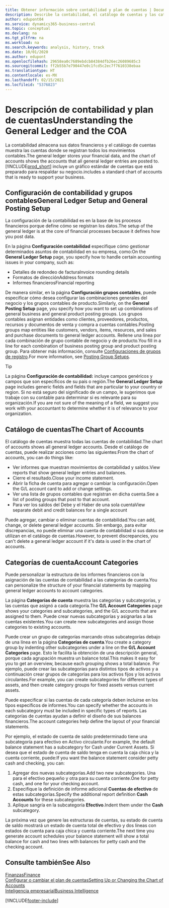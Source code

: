 ```yaml
---
title: Obtener información sobre contabilidad y plan de cuentas | Documentos de Microsoft
description: Describe la contabilidad, el catálogo de cuentas y las categorías de cuenta.
author: edupont04
ms.service: dynamics365-business-central
ms.topic: conceptual
ms.devlang: na
ms.tgt_pltfrm: na
ms.workload: na
ms.search.keywords: analysis, history, track
ms.date: 10/01/2020
ms.author: edupont
ms.openlocfilehash: 29658ea0c7689ebdcb84384dfb26ec26089685c3
ms.sourcegitcommit: ff2b55b7e790447e0c1fcd5c2ec7f7610338ebaa
ms.translationtype: HT
ms.contentlocale: es-MX
ms.lasthandoff: 02/15/2021
ms.locfileid: "5376823"
---
```

# <a name="understanding-the-general-ledger-and-the-coa"></a><span data-ttu-id="c409e-103">Descripción de contabilidad y plan de cuentas</span><span class="sxs-lookup"><span data-stu-id="c409e-103">Understanding the General Ledger and the COA</span></span>

<span data-ttu-id="c409e-104">La contabilidad almacena sus datos financieros y el catálogo de cuentas muestra las cuentas donde se registran todos los movimientos contables.</span><span class="sxs-lookup"><span data-stu-id="c409e-104">The general ledger stores your financial data, and the chart of accounts shows the accounts that all general ledger entries are posted to.</span></span> [!INCLUDE[prod_short](includes/prod_short.md)] <span data-ttu-id="c409e-105">incluye un gráfico estándar de cuentas que está preparado para respaldar su negocio.</span><span class="sxs-lookup"><span data-stu-id="c409e-105">includes a standard chart of accounts that is ready to support your business.</span></span>

## <a name="general-ledger-setup-and-general-posting-setup"></a><span data-ttu-id="c409e-106">Configuración de contabilidad y grupos contables</span><span class="sxs-lookup"><span data-stu-id="c409e-106">General Ledger Setup and General Posting Setup</span></span>

<span data-ttu-id="c409e-107">La configuración de la contabilidad es en la base de los procesos financieros porque define cómo se registran los datos.</span><span class="sxs-lookup"><span data-stu-id="c409e-107">The setup of the general ledger is at the core of financial processes because it defines how you post data.</span></span>  

<span data-ttu-id="c409e-108">En la página **Configuración contabilidad** especifique cómo gestionar determinados asuntos de contabilidad en su empresa, como:</span><span class="sxs-lookup"><span data-stu-id="c409e-108">On the **General Ledger Setup** page, you specify how to handle certain accounting issues in your company, such as:</span></span>  

* <span data-ttu-id="c409e-109">Detalles de redondeo de factura</span><span class="sxs-lookup"><span data-stu-id="c409e-109">Invoice rounding details</span></span>  
* <span data-ttu-id="c409e-110">Formatos de dirección</span><span class="sxs-lookup"><span data-stu-id="c409e-110">Address formats</span></span>  
* <span data-ttu-id="c409e-111">Informes financieros</span><span class="sxs-lookup"><span data-stu-id="c409e-111">Financial reporting</span></span>  

<span data-ttu-id="c409e-112">De manera similar, en la página **Configuración grupos contables**, puede especificar cómo desea configurar las combinaciones generales del negocio y los grupos contables de producto.</span><span class="sxs-lookup"><span data-stu-id="c409e-112">Similarly, on the **General Posting Setup** page, you specify how you want to set up combinations of general business and general product posting groups.</span></span> <span data-ttu-id="c409e-113">Los grupos contables asignan entidades como clientes, proveedores, productos, recursos y documentos de venta y compra a cuentas contables.</span><span class="sxs-lookup"><span data-stu-id="c409e-113">Posting groups map entities like customers, vendors, items, resources, and sales and purchase documents to general ledger accounts.</span></span> <span data-ttu-id="c409e-114">Rellene una línea por cada combinación de grupo contable de negocio y de producto.</span><span class="sxs-lookup"><span data-stu-id="c409e-114">You fill in a line for each combination of business posting group and product posting group.</span></span> <span data-ttu-id="c409e-115">Para obtener más información, consulte [Configuraciones de grupos de registro](finance-posting-groups.md).</span><span class="sxs-lookup"><span data-stu-id="c409e-115">For more information, see [Posting Group Setups](finance-posting-groups.md).</span></span>  

> [!TIP]
> <span data-ttu-id="c409e-116">La página **Configuración de contabilidad:** incluye campos genéricos y campos que son específicos de su país o región.</span><span class="sxs-lookup"><span data-stu-id="c409e-116">The **General Ledger Setup** page includes generic fields and fields that are particular to your country or region.</span></span> <span data-ttu-id="c409e-117">Si no está seguro del significado de un campo, le sugerimos que trabaje con su contable para determinar si es relevante para su organización.</span><span class="sxs-lookup"><span data-stu-id="c409e-117">If you are not sure of the meaning of a field, we suggest you work with your accountant to determine whether it is of relevance to your organization.</span></span>  

## <a name="the-chart-of-accounts"></a><span data-ttu-id="c409e-118">Catálogo de cuentas</span><span class="sxs-lookup"><span data-stu-id="c409e-118">The Chart of Accounts</span></span>

<span data-ttu-id="c409e-119">El catálogo de cuentas muestra todas las cuentas de contabilidad.</span><span class="sxs-lookup"><span data-stu-id="c409e-119">The chart of accounts shows all general ledger accounts.</span></span> <span data-ttu-id="c409e-120">Desde el catálogo de cuentas, puede realizar acciones como las siguientes:</span><span class="sxs-lookup"><span data-stu-id="c409e-120">From the chart of accounts, you can do things like:</span></span>  

* <span data-ttu-id="c409e-121">Ver informes que muestran movimientos de contabilidad y saldos.</span><span class="sxs-lookup"><span data-stu-id="c409e-121">View reports that show general ledger entries and balances.</span></span>  
* <span data-ttu-id="c409e-122">Cierre el resultado.</span><span class="sxs-lookup"><span data-stu-id="c409e-122">Close your income statement.</span></span>  
* <span data-ttu-id="c409e-123">Abrir la ficha de cuenta para agregar o cambiar la configuración.</span><span class="sxs-lookup"><span data-stu-id="c409e-123">Open the G/L account card to add or change settings.</span></span>  
* <span data-ttu-id="c409e-124">Ver una lista de grupos contables que registran en dicha cuenta.</span><span class="sxs-lookup"><span data-stu-id="c409e-124">See a list of posting groups that post to that account.</span></span>
* <span data-ttu-id="c409e-125">Para ver los saldos del Debe y el Haber de una sola cuenta</span><span class="sxs-lookup"><span data-stu-id="c409e-125">View separate debit and credit balances for a single account</span></span>  

<span data-ttu-id="c409e-126">Puede agregar, cambiar o eliminar cuentas de contabilidad.</span><span class="sxs-lookup"><span data-stu-id="c409e-126">You can add, change, or delete general ledger accounts.</span></span> <span data-ttu-id="c409e-127">Sin embargo, para evitar discrepancias, no puede eliminar una cuenta de contabilidad si sus datos se utilizan en el catálogo de cuentas.</span><span class="sxs-lookup"><span data-stu-id="c409e-127">However, to prevent discrepancies, you can't delete a general ledger account if it's data is used in the chart of accounts.</span></span>  

## <a name="account-categories"></a><span data-ttu-id="c409e-128">Categorías de cuenta</span><span class="sxs-lookup"><span data-stu-id="c409e-128">Account Categories</span></span>

<span data-ttu-id="c409e-129">Puede personalizar la estructura de los informes financieros con la asignación de las cuentas de contabilidad a las categorías de cuenta.</span><span class="sxs-lookup"><span data-stu-id="c409e-129">You can personalize the structure of your financial statements by mapping general ledger accounts to account categories.</span></span>  

<span data-ttu-id="c409e-130">La página **Categorías de cuenta** muestra las categorías y subcategorías, y las cuentas que asignó a cada categoría.</span><span class="sxs-lookup"><span data-stu-id="c409e-130">The **G/L Account Categories** page shows your categories and subcategories, and the G/L accounts that are assigned to them.</span></span> <span data-ttu-id="c409e-131">Puede crear nuevas subcategorías y asignarlas a las cuentas existentes.</span><span class="sxs-lookup"><span data-stu-id="c409e-131">You can create new subcategories and assign those categories to existing accounts.</span></span>  

<span data-ttu-id="c409e-132">Puede crear un grupo de categorías marcando otras subcategorías debajo de una línea en la página **Categorías de cuenta**.</span><span class="sxs-lookup"><span data-stu-id="c409e-132">You create a category group by indenting other subcategories under a line on the **G/L Account Categories** page.</span></span> <span data-ttu-id="c409e-133">Esto le facilita la obtención de una descripción general, porque cada agrupación muestra un balance total.</span><span class="sxs-lookup"><span data-stu-id="c409e-133">This makes it easy for you to get an overview, because each grouping shows a total balance.</span></span> <span data-ttu-id="c409e-134">Por ejemplo, puede crear las subcategorías para distintos tipos de activos y a continuación crear grupos de categorías para los activos fijos y los activos circulantes.</span><span class="sxs-lookup"><span data-stu-id="c409e-134">For example, you can create subcategories for different types of assets, and then create category groups for fixed assets versus current assets.</span></span>  

<span data-ttu-id="c409e-135">Puede especificar si las cuentas de cada categoría deben incluirse en los tipos específicos de informes.</span><span class="sxs-lookup"><span data-stu-id="c409e-135">You can specify whether the accounts in each subcategory must be included in specific types of reports.</span></span> <span data-ttu-id="c409e-136">Las categorías de cuentas ayudan a definir el diseño de sus balances financieros.</span><span class="sxs-lookup"><span data-stu-id="c409e-136">The account categories help define the layout of your financial statements.</span></span>  

<span data-ttu-id="c409e-137">Por ejemplo, el estado de cuenta de saldo predeterminado tiene una subcategoría para efectivo en Activo circulante.</span><span class="sxs-lookup"><span data-stu-id="c409e-137">For example, the default balance statement has a subcategory for Cash under Current Assets.</span></span> <span data-ttu-id="c409e-138">Si desea que el estado de cuenta de saldo tenga en cuenta la caja chica y la cuenta corriente, puede:</span><span class="sxs-lookup"><span data-stu-id="c409e-138">If you want the balance statement consider petty cash and checking, you can:</span></span>  

1. <span data-ttu-id="c409e-139">Agregar dos nuevas subcategorías.</span><span class="sxs-lookup"><span data-stu-id="c409e-139">Add two new subcategories.</span></span> <span data-ttu-id="c409e-140">Una para el efectivo pequeño y otra para su cuenta corriente.</span><span class="sxs-lookup"><span data-stu-id="c409e-140">One for petty cash, and one for your checking account.</span></span>  
2. <span data-ttu-id="c409e-141">Especifique la definición de informe adicional **Cuentas de efectivo** de estas subcategorías.</span><span class="sxs-lookup"><span data-stu-id="c409e-141">Specify the additional report definition **Cash Accounts** for these subcategories.</span></span>  
3. <span data-ttu-id="c409e-142">Aplique sangría en la subcategoría **Efectivo**.</span><span class="sxs-lookup"><span data-stu-id="c409e-142">Indent them under the **Cash** subcategory.</span></span>  

<span data-ttu-id="c409e-143">La próxima vez que genere las estructuras de cuentas, su estado de cuenta de saldo mostrará un estado de cuenta total de efectivo y dos líneas con estados de cuenta para caja chica y cuenta corriente.</span><span class="sxs-lookup"><span data-stu-id="c409e-143">The next time you generate account schedules your balance statement will show a total balance for cash and two lines with balances for petty cash and the checking account.</span></span>  

## <a name="see-also"></a><span data-ttu-id="c409e-144">Consulte también</span><span class="sxs-lookup"><span data-stu-id="c409e-144">See Also</span></span>

[<span data-ttu-id="c409e-145">Finanzas</span><span class="sxs-lookup"><span data-stu-id="c409e-145">Finance</span></span>](finance.md)  
[<span data-ttu-id="c409e-146">Configurar o cambiar el plan de cuentas</span><span class="sxs-lookup"><span data-stu-id="c409e-146">Setting Up or Changing the Chart of Accounts</span></span>](finance-setup-chart-accounts.md)  
[<span data-ttu-id="c409e-147">Inteligencia empresarial</span><span class="sxs-lookup"><span data-stu-id="c409e-147">Business Intelligence</span></span>](bi.md)  


[!INCLUDE[footer-include](includes/footer-banner.md)]
